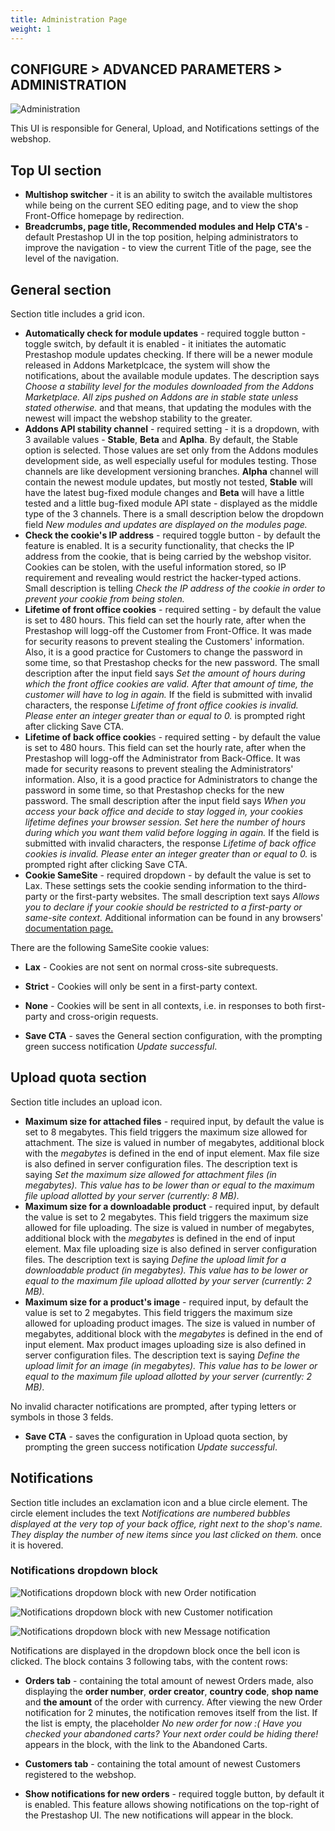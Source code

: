 ```yaml
---
title: Administration Page
weight: 1
---
```


## CONFIGURE > ADVANCED PARAMETERS > ADMINISTRATION

![Administration](static/img/configure-administration.png)

This UI is responsible for General, Upload, and Notifications settings of the webshop.

## Top UI section

- **Multishop switcher** - it is an ability to switch the available multistores while being on the current SEO editing page, and to view the shop Front-Office homepage by redirection.
- **Breadcrumbs, page title, Recommended modules and Help CTA's** - default Prestashop UI in the top position, helping administrators to improve the navigation - to view the current Title of the page, see the level of the navigation.

## General section

Section title includes a grid icon.

- **Automatically check for module updates** - required toggle button - toggle switch, by default it is enabled - it initiates the automatic Prestashop module updates checking. If there will be a newer module released in Addons Marketplcace, the system will show the notifications, about the available module updates. The description says _Choose a stability level for the modules downloaded from the Addons Marketplace. All zips pushed on Addons are in stable state unless stated otherwise._ and that means, that updating the modules with the newest will impact the webshop stability to the greater.
- **Addons API stability channel** - required setting - it is a dropdown, with 3 available values - **Stable**, **Beta** and **Aplha**. By default, the Stable option is selected. Those values are set only from the Addons modules development side, as well especially useful for modules testing. Those channels are like development versioning branches. **Alpha** channel will contain the newest module updates, but mostly not tested, **Stable** will have the latest bug-fixed module changes and **Beta** will have a little tested and a little bug-fixed module API state - displayed as the middle type of the 3 channels. There is a small description below the dropdown field _New modules and updates are displayed on the modules page._
- **Check the cookie's IP address** - required toggle button - by default the feature is enabled. It is a security functionality, that checks the IP address from the cookie, that is being carried by the webshop visitor. Cookies can be stolen, with the useful information stored, so IP requirement and revealing would restrict the hacker-typed actions. Small description is telling _Check the IP address of the cookie in order to prevent your cookie from being stolen._
- **Lifetime of front office cookies** - required setting - by default the value is set to 480 hours. This field can set the hourly rate, after when the Prestashop will logg-off the Customer from Front-Office. It was made for security reasons to prevent stealing the Customers' information. Also, it is a good practice for Customers to change the password in some time, so that Prestashop checks for the new password. The small description after the input field says _Set the amount of hours during which the front office cookies are valid. After that amount of time, the customer will have to log in again._ If the field is submitted with invalid characters, the response _Lifetime of front office cookies is invalid. Please enter an integer greater than or equal to 0._ is prompted right after clicking Save CTA. 
- **Lifetime of back office cookie**s - required setting - by default the value is set to 480 hours. This field can set the hourly rate, after when the Prestashop will logg-off the Administrator from Back-Office. It was made for security reasons to prevent stealing the Administrators' information. Also, it is a good practice for Administrators to change the password in some time, so that Prestashop checks for the new password. The small description after the input field says _When you access your back office and decide to stay logged in, your cookies lifetime defines your browser session. Set here the number of hours during which you want them valid before logging in again._ If the field is submitted with invalid characters, the response _Lifetime of back office cookies is invalid. Please enter an integer greater than or equal to 0._ is prompted right after clicking Save CTA. 
- **Cookie SameSite** - required dropdown - by default the value is set to Lax. These settings sets the cookie sending information to the third-party or the first-party websites. The small description text says _Allows you to declare if your cookie should be restricted to a first-party or same-site context._ Additional information can be found in any browsers' [documentation page.](https://developer.mozilla.org/en-US/docs/Web/HTTP/Headers/Set-Cookie/SameSite) 

There are the following SameSite cookie values:
  - **Lax** - Cookies are not sent on normal cross-site subrequests.
  - **Strict** - Cookies will only be sent in a first-party context.
  - **None** - Cookies will be sent in all contexts, i.e. in responses to both first-party and cross-origin requests. 

- **Save CTA** - saves the General section configuration, with the prompting green success notification _Update successful_.

## Upload quota section

Section title includes an upload icon.

- **Maximum size for attached files** - required input, by default the value is set to 8 megabytes. This field triggers the maximum size allowed for attachment. The size is valued in number of megabytes, additional block with the _megabytes_ is defined in the end of input element. Max file size is also defined in server configuration files. The description text is saying _Set the maximum size allowed for attachment files (in megabytes). This value has to be lower than or equal to the maximum file upload allotted by your server (currently: 8 MB)._
- **Maximum size for a downloadable product** - required input, by default the value is set to 2 megabytes. This field triggers the maximum size allowed for file uploading. The size is valued in number of megabytes, additional block with the _megabytes_ is defined in the end of input element. Max file uploading size is also defined in server configuration files. The description text is saying _Define the upload limit for a downloadable product (in megabytes). This value has to be lower or equal to the maximum file upload allotted by your server (currently: 2 MB)._
- **Maximum size for a product's image** - required input, by default the value is set to 2 megabytes. This field triggers the maximum size allowed for uploading product images. The size is valued in number of megabytes, additional block with the _megabytes_ is defined in the end of input element. Max product images uploading size is also defined in server configuration files. The description text is saying _Define the upload limit for an image (in megabytes). This value has to be lower or equal to the maximum file upload allotted by your server (currently: 2 MB)._

No invalid character notifications are prompted, after typing letters or symbols in those 3 felds. 

- **Save CTA** - saves the configuration in Upload quota section, by prompting the green success notification _Update successful_.

## Notifications

Section title includes an exclamation icon and a blue circle element. The circle element includes the text _Notifications are numbered bubbles displayed at the very top of your back office, right next to the shop's name. They display the number of new items since you last clicked on them._ once it is hovered.

### Notifications dropdown block

![Notifications dropdown block with new Order notification](static/img/notifications-dropdown-block.png)

![Notifications dropdown block with new Customer notification](static/img/new-customer.png)

![Notifications dropdown block with new Message notification](static/img/new-messages.png)

Notifications are displayed in the dropdown block once the bell icon is clicked. The block contains 3 following tabs, with the content rows:

- **Orders tab** - containing the total amount of newest Orders made, also displaying the **order number**, **order creator**, **country code**, **shop name** and **the amount** of the order with currency. After viewing the new Order notification for 2 minutes, the notification removes itself from the list. If the list is empty, the placeholder _No new order for now :( Have you checked your abandoned carts? Your next order could be hiding there!_ appears in the block, with the link to the Abandoned Carts.
- **Customers tab** - containing the total amount of newest Customers registered to the webshop.

- **Show notifications for new orders** - required toggle button, by default it is enabled. This feature allows showing notifications on the top-right of the Prestashop UI. The new notifications will appear in the block.
